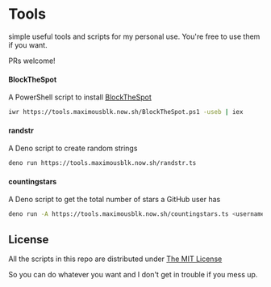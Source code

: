 # Tools

simple useful tools and scripts for my personal use. You're free to use them if you want.

PRs welcome!

#### BlockTheSpot

A PowerShell script to install [BlockTheSpot](https://github.com/mrpond/BlockTheSpot/)

```sh
iwr https://tools.maximousblk.now.sh/BlockTheSpot.ps1 -useb | iex
```

#### randstr

A Deno script to create random strings

```sh
deno run https://tools.maximousblk.now.sh/randstr.ts
```

#### countingstars

A Deno script to get the total number of stars a GitHub user has

```sh
deno run -A https://tools.maximousblk.now.sh/countingstars.ts <username>
```

## License

All the scripts in this repo are distributed under [The MIT License](LICENSE)

So you can do whatever you want and I don't get in trouble if you mess up.
